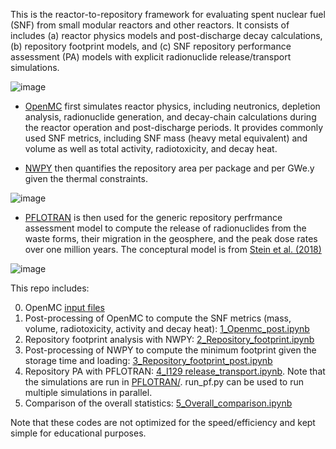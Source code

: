 This is the reactor-to-repository framework for evaluating spent nuclear fuel (SNF) from small modular reactors and other reactors.
It consists of includes (a) reactor physics models and post-discharge decay calculations, (b) repository footprint models, and (c) SNF repository performance assessment (PA) models with explicit radionuclide release/transport simulations.

![image](https://github.com/hmwainw/R2R4SNF/assets/110697247/6ef9d4b5-6382-4773-9d70-168b1de5759d)

- [OpenMC](openmc.org) first simulates reactor physics, including neutronics, depletion analysis, radionuclide generation, and decay-chain calculations during the reactor operation and post-discharge periods. It provides commonly used SNF metrics, including SNF mass (heavy metal equivalent) and volume as well as total activity, radiotoxicity, and decay heat.

- [NWPY](https://escholarship.org/uc/item/4n9157tz) then quantifies the repository area per package and per GWe.y given the thermal constraints.
  
![image](https://github.com/hmwainw/R2R4SNF/assets/110697247/9440e667-d0b2-4cf8-b4d4-dfd1ebefd15f)

- [PFLOTRAN](https://www.pflotran.org/) is then used for the generic repository perfrmance assessment model to compute the release of radionuclides from the waste forms, their migration in the geosphere, and the peak dose rates over one million years. The conceptural model is from [Stein et al. (2018)](https://www.osti.gov/servlets/purl/1513634)
  
![image](https://github.com/hmwainw/R2R4SNF/assets/110697247/775380db-e53e-4909-86a5-6a1726824866)


This repo includes:

0. OpenMC [input files](https://www.osti.gov/servlets/purl/1513634)
1. Post-processing of OpenMC to compute the SNF metrics (mass, volume, radiotoxicity, activity and decay heat): [1_Openmc_post.ipynb](https://github.com/hmwainw/R2R4SNF/blob/master/1_Openmc_post.ipynb)
2. Repository footprint analysis with NWPY: [2_Repository_footprint.ipynb](https://github.com/hmwainw/R2R4SNF/blob/master/2_Repository_footprint.ipynb)
3. Post-processing of NWPY to compute the minimum footprint given the storage time and loading: [3_Repository_footprint_post.ipynb](https://github.com/hmwainw/R2R4SNF/blob/master/3_Repository_footprint_post.ipynb)
4. Repository PA with PFLOTRAN: [4_I129 release_transport.ipynb](https://github.com/hmwainw/R2R4SNF/blob/master/4_I129%20release_transport.ipynb). Note that the simulations are run in [PFLOTRAN/](https://github.com/hmwainw/R2R4SNF/tree/master/PFLOTRAN). run_pf.py can be used to run multiple simulations in parallel.
5. Comparison of the overall statistics: [5_Overall_comparison.ipynb](https://github.com/hmwainw/R2R4SNF/blob/master/5_Overall_comparison.ipynb)

Note that these codes are not optimized for the speed/efficiency and kept simple for educational purposes. 




